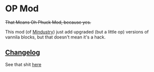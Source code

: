 # OP Mod
~~That Means Oh Phuck Mod, because yes.~~

This mod (of [Mindustry](https://github.com/Anuken/Mindustry)) just add upgraded (but a little op) versions of vannila blocks, but that doesn't mean it's a hack.

## [Changelog](Changelog.md)
See that shit [here](Changelog.md)
